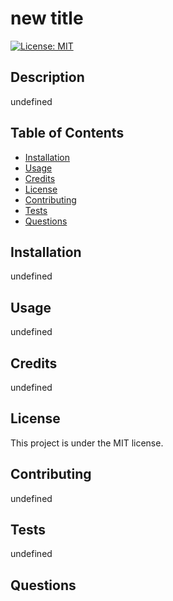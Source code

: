 # new title
[![License: MIT](https://img.shields.io/badge/License-MIT-yellow.svg)](https://opensource.org/licenses/MIT)

## Description 
undefined

## Table of Contents

* [Installation](#installation)
* [Usage](#usage)
* [Credits](#credits)
* [License](#license)
* [Contributing](#contributing)
* [Tests](#tests)
* [Questions](#questions)

## Installation
undefined

## Usage 
undefined

## Credits
undefined

## License
  This project is under the MIT license.

## Contributing
undefined


## Tests
undefined

## Questions
